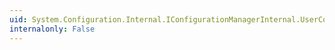 ```yaml
---
uid: System.Configuration.Internal.IConfigurationManagerInternal.UserConfigFilename
internalonly: False
---
```

